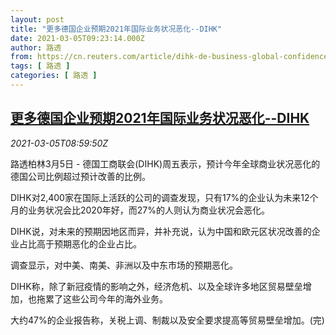 ```yaml
---
layout: post
title: "更多德国企业预期2021年国际业务状况恶化--DIHK"
date: 2021-03-05T09:23:14.000Z
author: 路透
from: https://cn.reuters.com/article/dihk-de-business-global-confidence-0305-idCNKCS2AX0TL
tags: [ 路透 ]
categories: [ 路透 ]
---
```

<!--1614936194000-->
[更多德国企业预期2021年国际业务状况恶化--DIHK](https://cn.reuters.com/article/dihk-de-business-global-confidence-0305-idCNKCS2AX0TL)
------

<div>
<div><i>2021-03-05T08:59:50Z</i></div><p>路透柏林3月5日 - 德国工商联会(DIHK)周五表示，预计今年全球商业状况恶化的德国公司比例超过预计改善的比例。</p><p>DIHK对2,400家在国际上活跃的公司的调查发现，只有17%的企业认为未来12个月的业务状况会比2020年好，而27%的人则认为商业状况会恶化。</p><p>DIHK说，对未来的预期因地区而异，并补充说，认为中国和欧元区状况改善的企业占比高于预期恶化的企业占比。</p><p>调查显示，对中美、南美、非洲以及中东市场的预期恶化。</p><p>DIHK称，除了新冠疫情的影响之外，经济危机、以及全球许多地区贸易壁垒增加，也拖累了这些公司今年的海外业务。</p><p>大约47%的企业报告称，关税上调、制裁以及安全要求提高等贸易壁垒增加。(完)</p>
</div>
